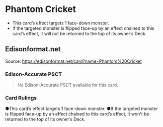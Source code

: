 # Phantom Cricket

*   This card’s effect targets 1 face-down monster.
*   If the targeted monster is flipped face-up by an effect chained to this card’s effect, it will not be returned to the top of its owner’s Deck.

## Edisonformat.net

Source: https://edisonformat.net/card?name=Phantom%20Cricket

### Edison-Accurate PSCT

> No Edison-Accurate PSCT available for this card.

### Card Rulings

●This card’s effect targets 1 face-down monster.
●If the targeted monster is flipped face-up by an effect chained to this card’s effect, it won't be returned to the top of its owner’s Deck.
            
